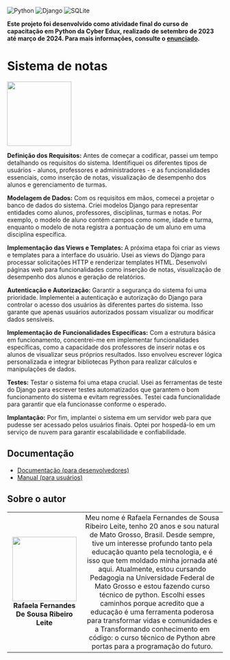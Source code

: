 <!-- Adicione Badges das tecnologias que você usou aqui -->
<!-- Você pode encontrar badges aqui: https://github.com/Ileriayo/markdown-badges?tab=readme-ov-file#markdown-badges -->
![Python](https://img.shields.io/badge/python-3670A0?style=for-the-badge&logo=python&logoColor=ffdd54)
![Django](https://img.shields.io/badge/django-%23092E20.svg?style=for-the-badge&logo=django&logoColor=white)
![SQLite](https://img.shields.io/badge/sqlite-%2307405e.svg?style=for-the-badge&logo=sqlite&logoColor=white)

**Este projeto foi desenvolvido como atividade final do curso de capacitação em Python da Cyber Edux, realizado de setembro de 2023 até março de 2024. Para mais informações, consulte o [enunciado](ENUNCIADO.md).**

# Sistema de notas

<!-- Substitua a seguinte imagem por uma logo do seu projeto -->
<img src="https://i.pinimg.com/736x/e6/7e/2b/e67e2b08be77df9a22c7caf517989b5f.jpg" width="150px">

<!-- Substitua o seguinte parágrafo por um resumo do seu projeto: -->

**Definição dos Requisitos:**
Antes de começar a codificar, passei um tempo detalhando os requisitos do sistema. Identifiquei os diferentes tipos de usuários - alunos, professores e administradores - e as funcionalidades essenciais, como inserção de notas, visualização de desempenho dos alunos e gerenciamento de turmas.

**Modelagem de Dados:**
Com os requisitos em mãos, comecei a projetar o banco de dados do sistema. Criei modelos Django para representar entidades como alunos, professores, disciplinas, turmas e notas. Por exemplo, o modelo de aluno contém campos como nome, idade e turma, enquanto o modelo de nota registra a pontuação de um aluno em uma disciplina específica.

**Implementação das Views e Templates:**
A próxima etapa foi criar as views e templates para a interface do usuário. Usei as views do Django para processar solicitações HTTP e renderizar templates HTML. Desenvolvi páginas web para funcionalidades como inserção de notas, visualização de desempenho dos alunos e geração de relatórios.

**Autenticação e Autorização:**
Garantir a segurança do sistema foi uma prioridade. Implementei a autenticação e autorização do Django para controlar o acesso dos usuários às diferentes partes do sistema. Isso garante que apenas usuários autorizados possam visualizar ou modificar dados sensíveis.

**Implementação de Funcionalidades Específicas:**
Com a estrutura básica em funcionamento, concentrei-me em implementar funcionalidades específicas, como a capacidade dos professores de inserir notas e os alunos de visualizar seus próprios resultados. Isso envolveu escrever lógica personalizada e integrar bibliotecas Python para realizar cálculos e manipulações de dados.

**Testes:**
Testar o sistema foi uma etapa crucial. Usei as ferramentas de teste do Django para escrever testes automatizados que garantem o bom funcionamento do sistema e evitam regressões. Testei cada funcionalidade para garantir que ela funcionasse conforme o esperado.

**Implantação:**
Por fim, implantei o sistema em um servidor web para que pudesse ser acessado pelos usuários finais. Optei por hospedá-lo em um serviço de nuvem para garantir escalabilidade e confiabilidade.



## Documentação

* [Documentação (para desenvolvedores)](DOCUMENTACAO.md)
* [Manual (para usuários)](MANUAL.md)

## Sobre o autor

<!-- Coloque seu nome, uma foto sua e uma pequena bio sobre você na seguinte tabela: -->
|  |  |
|:-------------:|:------------------------------------------------------------:|
|  <img src="https://i.pinimg.com/564x/01/49/c6/0149c6136b1b567d188241d77990719f.jpg" width="150px"></br> **Rafaela Fernandes De Sousa Ribeiro Leite** | Meu nome é Rafaela Fernandes de Sousa Ribeiro Leite, tenho 20 anos e sou natural de Mato Grosso, Brasil. Desde sempre, tive um interesse profundo tanto pela educação quanto pela tecnologia, e é isso que tem moldado minha jornada até aqui. Atualmente, estou cursando Pedagogia na Universidade Federal de Mato Grosso e estou fazendo curso técnico de python. Escolhi esses caminhos porque acredito que a educação é uma ferramenta poderosa para transformar vidas e comunidades e a Transformando conhecimento em código: o curso técnico de Python abre portas para a programação do futuro. 